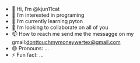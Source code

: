 - 👋 Hi, I’m @kjun11cat
- 👀 I’m interested in programing
- 🌱 I’m currently learning pyton
- 💞️ I’m looking to collaborate on all of you
- 📫 How to reach me send me the messagge on my gmail:donttouchmymoneywertex@gmail.com
- 😄 Pronouns: ...
- ⚡ Fun fact: ...

<!---
kjun11cat/kjun11cat is a ✨ special ✨ repository because its `README.md` (this file) appears on your GitHub profile.
You can click the Preview link to take a look at your changes.
--->
